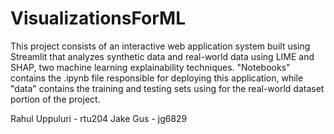 # VisualizationsForML

This project consists of an interactive web application system built using Streamlit that analyzes synthetic data and real-world data using LIME and SHAP, two machine learning explainability techniques. "Notebooks" contains the .ipynb file responsible for deploying this application, while "data" contains the training and testing sets using for the real-world dataset portion of the project.

Rahul Uppuluri - rtu204
Jake Gus - jg6829
